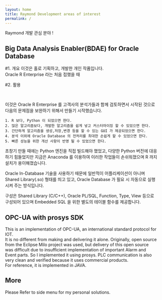 ```yaml
---
layout: home
title: Raymond Development areas of interest
permalink: /
---
```


Raymond 개발 관심 분야 !

## Big Data Analysis Enabler(BDAE) for Oracle Database
#1. 개요
이것은 홀로 기획하고, 개발한 개인 작품입니다.<br>
Oracle R Enterprise 라는 처음 접했을 때

#2. 활용

<br>

이것은 Oracle R Enterprise 를 고객사의 분석가들과 함께 검토하면서 시작된 것으로 다음의 문제점을 보완하기 위해서 만들기 시작했습니다.

    1. R 보다, Python 이 되었으면 한다.
    2. 많은 알고리즘보다, 개발한 알고리즘을 쉽게 넣고 커스터마이징 할 수 있었으면 한다.
    3. 간단하게 알고리즘을 생성,저장,변경 등을 할 수 있는 GUI 가 제공되었으면 한다.
    4. 분석 이외에 Oracle Database 의 전처리를 최대한 손쉽게 할 수 있었으면 한다.
    5. 빠른 성능을 위한 개선 사항이 반영 될 수 있었으면 한다.

초창기 만들 때에는 Python 엔진을 직접 빌드해야 했었고, 다양한 Python 버전에 대응하기 힘들었지만 지금은 Anaconda 를 이용하여 이러한 작업들이 손쉬워졌으며 R 까지 설치가 용이해졌습니다.<br>

Oracle In-Database 기술을 사용하기 때문에 일반적이 어플리케이션이 아니며 Shared Library(.so) 형태를 띄고 있고, Oracle Database 가 필요 시 자동으로 실행시켜 주는 방식입니다.<br>

구성은 Shared Library (C/C++), Oracle PL/SQL, Function, Type, View 등으로 구성되어 있으며 Embedded SQL 을 위한 별도의 테이블 함수를 제공합니다.


## OPC-UA with prosys SDK

This is an implementation of OPC-UA, an international standard protocol for IOT.  
It is no different from making and delivering it alone. Originally, open source from the Eclipse Milo project was used, 
but delivery of this open source was difficult due to insufficient implementation of important Alarm and Event parts.
So I implemented it using prosys.   PLC communication is also very clean and verified because it uses commercial products.  
For reference, it is implemented in JAVA.

## More

Please Refer to side menu for my personal solutions.
